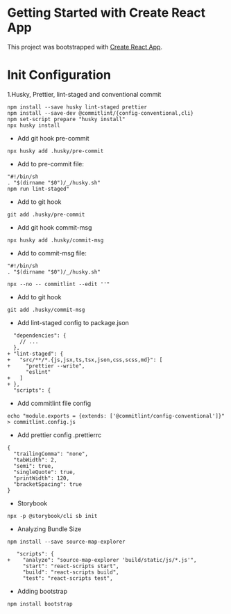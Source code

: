 # Getting Started with Create React App

This project was bootstrapped with [Create React App](https://github.com/facebook/create-react-app).

# Init Configuration

1.Husky, Prettier, lint-staged and conventional commit
```
npm install --save husky lint-staged prettier
npm install --save-dev @commitlint/{config-conventional,cli}
npm set-script prepare "husky install"
npx husky install
```

- Add git hook pre-commit

```
npx husky add .husky/pre-commit
```

- Add to pre-commit file:
```
"#!/bin/sh 
. "$(dirname "$0")/_/husky.sh"
npm run lint-staged"
```
- Add to git hook
```
git add .husky/pre-commit
```

- Add git hook commit-msg

```
npx husky add .husky/commit-msg
```

- Add to commit-msg file:
```
"#!/bin/sh
. "$(dirname "$0")/_/husky.sh"

npx --no -- commitlint --edit ''"
```
- Add to git hook
```
git add .husky/commit-msg
```
- Add lint-staged config to package.json
```
  "dependencies": {
    // ...
  },
+ "lint-staged": {
+   "src/**/*.{js,jsx,ts,tsx,json,css,scss,md}": [
+     "prettier --write",
      "eslint"
+   ]
+ },
  "scripts": {
``` 
- Add commitlint file config
```
echo "module.exports = {extends: ['@commitlint/config-conventional']}" > commitlint.config.js
```
- Add prettier config
.prettierrc
```
{
  "trailingComma": "none",
  "tabWidth": 2,
  "semi": true,
  "singleQuote": true,
  "printWidth": 120,
  "bracketSpacing": true
}

```
- Storybook
```
npx -p @storybook/cli sb init

```
- Analyzing Bundle Size
```
npm install --save source-map-explorer

   "scripts": {
+    "analyze": "source-map-explorer 'build/static/js/*.js'",
     "start": "react-scripts start",
     "build": "react-scripts build",
     "test": "react-scripts test",
```
- Adding bootstrap
```
npm install bootstrap
```
